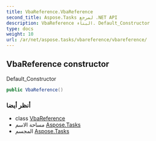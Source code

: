 ```yaml
---
title: VbaReference.VbaReference
second_title: Aspose.Tasks لمرجع .NET API
description: VbaReference البناء. Default_Constructor
type: docs
weight: 10
url: /ar/net/aspose.tasks/vbareference/vbareference/
---
```

## VbaReference constructor

Default_Constructor

```csharp
public VbaReference()
```

### أنظر أيضا

* class [VbaReference](../)
* مساحة الاسم [Aspose.Tasks](../../vbareference/)
* المجسم [Aspose.Tasks](../../../)


